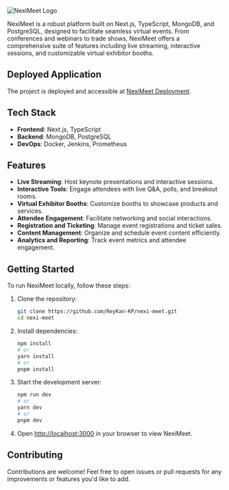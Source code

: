 ![NexiMeet Logo](https://iili.io/JL4Q73u.png)

NexiMeet is a robust platform built on Next.js, TypeScript, MongoDB, and PostgreSQL, designed to facilitate seamless virtual events. From conferences and webinars to trade shows, NexiMeet offers a comprehensive suite of features including live streaming, interactive sessions, and customizable virtual exhibitor booths.

## Deployed Application

The project is deployed and accessible at [NexiMeet Deployment](https://nexi-meet.vercel.app/).

## Tech Stack

- **Frontend**: Next.js, TypeScript
- **Backend**: MongoDB, PostgreSQL
- **DevOps**: Docker, Jenkins, Prometheus

## Features

- **Live Streaming**: Host keynote presentations and interactive sessions.
- **Interactive Tools**: Engage attendees with live Q&A, polls, and breakout rooms.
- **Virtual Exhibitor Booths**: Customize booths to showcase products and services.
- **Attendee Engagement**: Facilitate networking and social interactions.
- **Registration and Ticketing**: Manage event registrations and ticket sales.
- **Content Management**: Organize and schedule event content efficiently.
- **Analytics and Reporting**: Track event metrics and attendee engagement.

## Getting Started

To run NexiMeet locally, follow these steps:

1. Clone the repository:
   ```bash
   git clone https://github.com/ReyKan-KP/nexi-meet.git
   cd nexi-meet
   ```

2. Install dependencies:
   ```bash
   npm install
   # or
   yarn install
   # or
   pnpm install
   ```

3. Start the development server:
   ```bash
   npm run dev
   # or
   yarn dev
   # or
   pnpm dev
   ```

4. Open [http://localhost:3000](http://localhost:3000) in your browser to view NexiMeet.

## Contributing

Contributions are welcome! Feel free to open issues or pull requests for any improvements or features you'd like to add.
